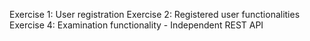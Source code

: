 Exercise 1: User registration
Exercise 2: Registered user functionalities
Exercise 4: Examination functionality - Independent REST API
